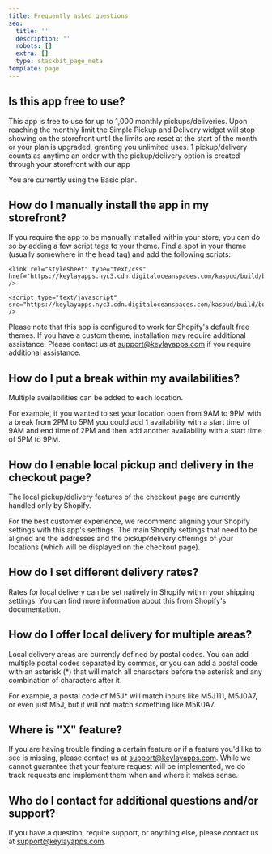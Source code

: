 ```yaml
---
title: Frequently asked questions
seo:
  title: ''
  description: ''
  robots: []
  extra: []
  type: stackbit_page_meta
template: page
---
```


## Is this app free to use?

This app is free to use for up to 1,000 monthly pickups/deliveries. Upon reaching the monthly limit the Simple Pickup and Delivery widget will stop showing on the storefront until the limits are reset at the start of the month or your plan is upgraded, granting you unlimited uses. 1 pickup/delivery counts as anytime an order with the pickup/delivery option is created through your storefront with our app

You are currently using the Basic plan.

## How do I manually install the app in my storefront?

If you require the app to be manually installed within your store, you can do so by adding a few script tags to your theme. Find a spot in your theme (usually somewhere in the head tag) and add the following scripts:

```
<link rel="stylesheet" type="text/css" href="https://keylayapps.nyc3.cdn.digitaloceanspaces.com/kaspud/build/bundle.css" />
```

```
<script type="text/javascript" src="https://keylayapps.nyc3.cdn.digitaloceanspaces.com/kaspud/build/bundle.js" />
```

Please note that this app is configured to work for Shopify's default free themes. If you have a custom theme, installation may require additional assistance. Please contact us at support@keylayapps.com if you require additional assistance.

## How do I put a break within my availabilities?

Multiple availabilities can be added to each location.

For example, if you wanted to set your location open from 9AM to 9PM with a break from 2PM to 5PM you could add 1 availability with a start time of 9AM and end time of 2PM and then add another availability with a start time of 5PM to 9PM.

## How do I enable local pickup and delivery in the checkout page?

The local pickup/delivery features of the checkout page are currently handled only by Shopify.

For the best customer experience, we recommend aligning your Shopify settings with this app's settings. The main Shopify settings that need to be aligned are the addresses and the pickup/delivery offerings of your locations
(which will be displayed on the checkout page).

## How do I set different delivery rates?

Rates for local delivery can be set natively in Shopify within your shipping settings.
You can find more information about this from Shopify's documentation.

## How do I offer local delivery for multiple areas?

Local delivery areas are currently defined by postal codes. You can add multiple postal codes separated by commas, or you can add a postal code with an asterisk (\*) that will match all characters before the asterisk and any combination of characters after it.

For example, a postal code of M5J\* will match inputs like M5J111, M5J0A7, or even just M5J, but it will not match something like M5K0A7.

## Where is "X" feature?

If you are having trouble finding a certain feature or if a feature you'd like to see is missing, please contact us at support@keylayapps.com. While we cannot guarantee that your feature request will be implemented, we do track requests and implement them when and where it makes sense.

## Who do I contact for additional questions and/or support?

If you have a question, require support, or anything else, please contact us at support@keylayapps.com.
